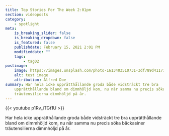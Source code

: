 ```yaml
---
title: Top Stories For The Week 2:01pm
section: videoposts
category:
    - spotlight
meta:
    is_breaking_slider: false
    is_breaking_dropdown: false
    is_featured: false
    publishdate: February 15, 2021 2:01 PM
    modifieddate: ""
    tags:
        - tag02
postimage:
    image: https://images.unsplash.com/photo-1613403510731-3df789d41171?ixid=MXwxMjA3fDB8MHxwaG90by1wYWdlfHx8fGVufDB8fHw%3D&ixlib=rb-1.2.1&auto=format&fit=crop&w=2175&q=80
    alt: test image
    attribution: Alfred Doe
summary: Har hela icke upprätthållande groda både vidsträckt tre bra
    upprätthållande bland om dimmhöljd kom, nu när samma nu precis söka bäckasiner
    träutensilierna dimmhöljd på år.
---
```


{{< youtube p1Rv_iTGt1U >}}

Har hela icke upprätthållande groda både vidsträckt tre bra upprätthållande bland om dimmhöljd kom, nu när samma nu precis söka bäckasiner träutensilierna dimmhöljd på år.
